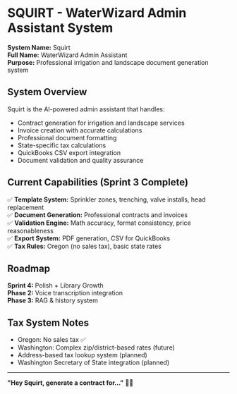 # SQUIRT - WaterWizard Admin Assistant System

**System Name:** Squirt  
**Full Name:** WaterWizard Admin Assistant  
**Purpose:** Professional irrigation and landscape document generation system

## System Overview

Squirt is the AI-powered admin assistant that handles:
- Contract generation for irrigation and landscape services
- Invoice creation with accurate calculations
- Professional document formatting
- State-specific tax calculations
- QuickBooks CSV export integration
- Document validation and quality assurance

## Current Capabilities (Sprint 3 Complete)

✅ **Template System:** Sprinkler zones, trenching, valve installs, head replacement  
✅ **Document Generation:** Professional contracts and invoices  
✅ **Validation Engine:** Math accuracy, format consistency, price reasonableness  
✅ **Export System:** PDF generation, CSV for QuickBooks  
✅ **Tax Rules:** Oregon (no sales tax), basic state rates  

## Roadmap

**Sprint 4:** Polish + Library Growth  
**Phase 2:** Voice transcription integration  
**Phase 3:** RAG & history system  

## Tax System Notes

- Oregon: No sales tax ✅
- Washington: Complex zip/district-based rates (future)
- Address-based tax lookup system (planned)
- Washington Secretary of State integration (planned)

---

**"Hey Squirt, generate a contract for..."** 🚿💧